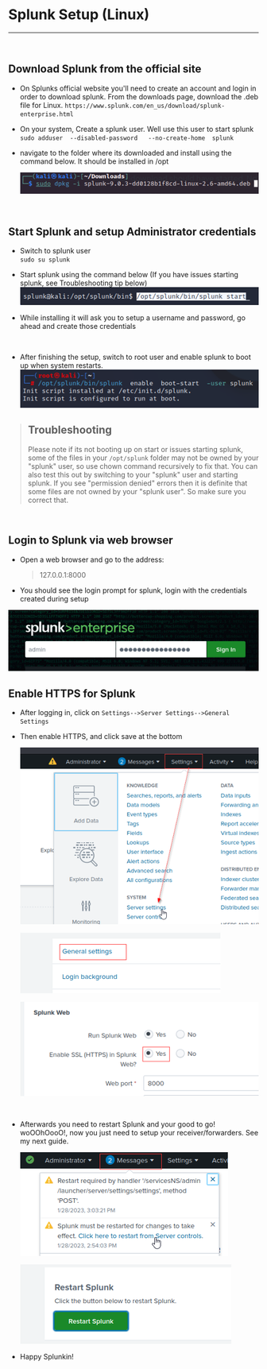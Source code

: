 # Splunk Setup (Linux)
---

<br>

## Download Splunk from the official site
    
- On Splunks official website you'll need to create an account and login in order to download splunk. From the downloads page, download the .deb file for Linux.
`https://www.splunk.com/en_us/download/splunk-enterprise.html`

- On your system, Create a splunk user. Well use this user to start splunk <br>
`sudo adduser  --disabled-password   --no-create-home  splunk `

- navigate to the folder where its downloaded and install using the command below. It should be installed in /opt

    ![Install](Images/install_splunk.png)

<br>

## Start Splunk and setup Administrator credentials
- Switch to splunk user <br> `sudo su splunk`

- Start splunk using the command below (If you have issues starting splunk, see Troubleshooting tip below) <br>
![Alt text](Images/start_splunk.png)


- While installing it will ask you to setup a username and password, go ahead and create those credentials

<br>

- After finishing the setup, switch to root user and enable splunk to boot up when system restarts. <br>
![Alt text](Images/enable-boot-startup.png)

> ## Troubleshooting
> Please note if its not booting up on start or issues starting splunk, some of the files in your `/opt/splunk` folder may not be owned by your "splunk" user, so use chown command recursively to fix that. You can also test this out by switching to your "splunk" user and starting splunk. If you see "permission denied" errors then it is definite that some files are not owned by your "splunk user". So make sure you correct that.

<br>

## Login to Splunk via web browser
- Open a web browser and go to the address: 
    > 127.0.0.1:8000

- You should see the login prompt for splunk, login with the credentials created during setup

![Alt text](Images/login.png)

## Enable HTTPS for Splunk
- After logging in, click on `Settings-->Server Settings-->General Settings`
- Then enable HTTPS, and click save at the bottom

    ![Alt text](Images/https_p1.png)

    ![Alt text](Images/gen.png)

    ![Alt text](Images/https_p2.png)

<br>

- Afterwards you need to restart Splunk and your good to go! woOOhOooO!, now you just need to setup your receiver/forwarders. See my next guide.  


    ![Alt text](Images/https_p3.png)

    ![Alt text](Images/restart.png)

- Happy Splunkin!


